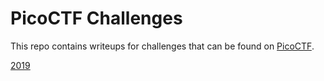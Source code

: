 # PicoCTF Challenges

This repo contains writeups for challenges that can be found on [PicoCTF](https://play.picoctf.org/).

[2019](2019/)
